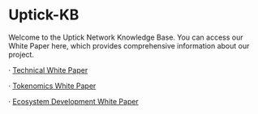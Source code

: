 # Uptick-KB
Welcome to the Uptick Network Knowledge Base. You can access our White Paper here, which provides comprehensive information about our project.

· [Technical White Paper](WHITEPAPER_Technical.md)

· [Tokenomics White Paper](WHITEPAPER_Tokenomics.md)

· [Ecosystem Development White Paper](WHITEPAPER_Ecosystem_Development.md)
